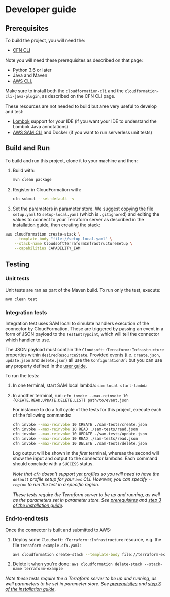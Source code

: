 # Developer guide

## Prerequisites

To build the project, you will need the:

* [CFN CLI](https://docs.aws.amazon.com/cloudformation-cli/latest/userguide/resource-type-setup.html)

Note you will need these prerequisites as described on that page:

* Python 3.6 or later
* Java and Maven
* [AWS CLI](https://docs.aws.amazon.com/cli/latest/userguide/cli-chap-install.html),

Make sure to install both the `cloudformation-cli` and the `cloudformation-cli-java-plugin`,
as described on the CFN CLI page.

These resources are not needed to build but aree very useful to develop and test:

* [Lombok](https://projectlombok.org/) support for your IDE
  (if you want your IDE to understand the Lombok Java annotations)
* [AWS SAM CLI](https://docs.aws.amazon.com/serverless-application-model/latest/developerguide/serverless-sam-cli-install.html)
  and Docker (if you want to run serverless unit tests)


## Build and Run

To build and run this project, clone it to your machine and then:

1. Build with: 
   ```sh
   mvn clean package
   ```
1. Register in CloudFormation with:
   ```sh
   cfn submit --set-default -v
   ```
1. Set the parameters in parameter store. We suggest copying the file `setup.yaml`
   to `setup-local.yaml` (which is `.gitignore`d) and editing the values to connect
   to your Terraform server as described in the [installation guide](installation-guide.md),
   then creating the stack:

```sh
aws cloudformation create-stack \
    --template-body "file://setup-local.yaml" \
    --stack-name CloudsoftTerraformInfrastructureSetup \
    --capabilities CAPABILITY_IAM
```


## Testing

### Unit tests

Unit tests are ran as part of the Maven build. To run only the test, execute:
```sh
mvn clean test
```

### Integration tests

Integration test uses SAM local to simulate handlers execution of the connector by CloudFormation. These are triggered by
passing an event in a form of JSON payload to the `TestEntrypoint`, which will tell the connector which handler to use.

The JSON payload must contain the `Cloudsoft::Terraform::Infrastructure` properties within `desiredResourceState`. Provided events
 (i.e. `create.json`, `update.json` and `delete.json`) all use the `ConfigurationUrl` but you can use any property defined
 in the [user guide](./user-guide.md#syntax).
 
 To run the tests:
 1. In one terminal, start SAM local lambda: `sam local start-lambda`
 2. In another terminal, run: `cfn invoke --max-reinvoke 10 {CREATE,READ,UPDATE,DELETE,LIST} path/to/event.json`
    
    For instance to do a full cycle of the tests for this project, execute each of the following commands:
    ```sh
    cfn invoke --max-reinvoke 10 CREATE ./sam-tests/create.json
    cfn invoke --max-reinvoke 10 READ ./sam-tests/read.json
    cfn invoke --max-reinvoke 10 UPDATE ./sam-tests/update.json
    cfn invoke --max-reinvoke 10 READ ./sam-tests/read.json
    cfn invoke --max-reinvoke 10 DELETE ./sam-tests/delete.json
    ```
    Log output will be shown in the _first_ terminal, whereas the second will show the
    input and output to the connector lambdas. Each command should conclude with a `SUCCESS` status.
    
    _Note that `cfn` doesn't support yet profiles so you will need to have the `default` profile setup for your `aws` CLI.
    However, you can specify `--region` to run the test in a specific region._
 
    _These tests require the Terraform server to be up and running, as well as the parameters set in parameter store.
    See [prerequisites](./installation-guide.md#prerequisites) and [step 3 of the installation guide](./installation-guide.md#installation)._

### End-to-end tests

Once the connector is built and submitted to AWS:

1. Deploy some `Cloudsoft::Terraform::Infrastructure` resource, e.g. the file `terraform-example.cfn.yaml`:
   ```sh
   aws cloudformation create-stack --template-body file://terraform-example.cfn.yaml --stack-name terraform-example
   ```
2. Delete it when you're done:
   `aws cloudformation delete-stack --stack-name terraform-example`

_Note these tests require the a Terraform server to be up and running, as well parameters to be set in parameter store.
See [prerequisites](./installation-guide.md#prerequisites) and [step 3 of the installation guide](./installation-guide.md#installation)._

